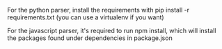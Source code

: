 For the python parser, install the requirements with pip install -r requirements.txt (you can use a virtualenv if you want)

For the javascript parser, it's required to run npm install,
which will install the packages found under dependencies in package.json
